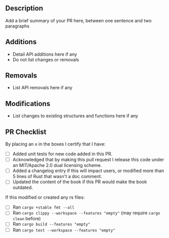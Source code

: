 ## Description

Add a brief summary of your PR here, between one sentence and two paragraphs

## Additions

- Detail API additions here if any
- Do not list changes or removals

## Removals

- List API removals here if any

## Modifications

- List changes to existing structures and functions here if any

## PR Checklist

By placing an x in the boxes I certify that I have:

- [ ] Added unit tests for new code added in this PR.
- [ ] Acknowledged that by making this pull request I release this code under an MIT/Apache 2.0 dual licensing scheme.
- [ ] Added a changelog entry if this will impact users, or modified more than 5 lines of Rust that wasn't a doc comment.
- [ ] Updated the content of the book if this PR would make the book outdated.

If this modified or created any rs files:

- [ ] Ran `cargo +stable fmt --all`
- [ ] Ran `cargo clippy --workspace --features "empty"` (may require `cargo clean` before)
- [ ] Ran `cargo build --features "empty"`
- [ ] Ran `cargo test --workspace --features "empty"`
